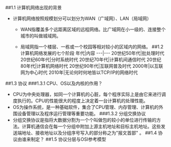 ##1.1	计算机网络出现的背景
*	计算机网络按照规模划分可以划分为WAN（广域网）、LAN（局域网）
	*	WAN指覆盖多个远距离区域的远程网络。比广域网在小一级的、连接整个城市的叫做城域网。

	*	局域网指一个楼层、一栋或一个校园等相对较小的区域内的网络。
##1.2	计算机网络发展的七个阶段
年代|内容
---|---
20世纪50年代|批处理时代
20世纪60年代|分时系统时代
20世纪70年代|计算机间通信时代
20世纪80年代|计算机网络时代
20世纪90年代|互联网普及时代
2000年|以互联网为中心时代
2010年|无论何时何地皆以TCP/IP的网络时代

##1.3	协议
###1.3.1	CPU、OS以及内核的作用？
*	CPU为中央处理器，如同一个计算机的心脏，每个程序实际上是由它来进行调度执行的。CPU的性能很大的程度上决定着一台计算机的处理性能。
*	OS为操作系统，是一种基础软件，集合了CPU管理、内存管理、计算机的外围设备管理以及程序运行管理等重要功能。
###1.3.2	分组交换协议
*	分组交换协议是指将大数据分割为一个个叫做包的较小的单位进行传输的方法。计算机通信会在每一个分组中附加上源主机地址和目标主机地址。这些发送端地址、接收地址以及分组序号写入的部分称之为"报文首部" 。
##1.4 协议由谁来制定？
##1.5	协议分层与OSI参考模型


